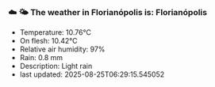 ### ☁️ 🌤️  The weather in Florianópolis is: Florianópolis

- Temperature: 10.76°C
- On flesh: 10.42°C
- Relative air humidity: 97%
- Rain: 0.8 mm
- Description: Light rain
- last updated: 2025-08-25T06:29:15.545052
